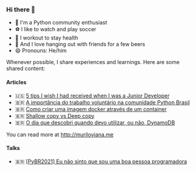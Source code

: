 ### Hi there 👋

- 🐍 I'm a Python community enthusiast
- ⚽ I like to watch and play soccer
- 💪 I workout to stay health
- 🍻 And I love hanging out with friends for a few beers
- 😄 Pronouns: He/him

Whenever possible, I share experiences and learnings. Here are some shared content:

#### Articles

* :us: [5 tips I wish I had received when I was a Junior Developer](https://dev.to/muuviana/5-tips-i-wish-i-had-received-when-i-was-a-junior-developer-4eab)
* 🇧🇷 [A importância do trabalho voluntário na comunidade Python Brasil](https://www.linkedin.com/feed/update/urn:li:activity:7125125470559383554/)
* 🇧🇷 [Como criar uma imagem docker através de um container](https://muriloviana.me/posts/como-criar-uma-imagem-docker-atraves-de-um-container/)
* 🇧🇷 [Shallow copy vs Deep copy](https://muriloviana.me/posts/shallow-copy-vs-deep-copy/)
* 🇧🇷 [O dia que descobri quando devo utilizar, ou não, DynamoDB](https://muriloviana.me/posts/o-dia-que-descobri-quando-devo-utilizar-ou-nao-dynamodb/)

You can read more at http://muriloviana.me

#### Talks

* 🇧🇷 [[PyBR2021] Eu não sinto que sou uma boa pessoa programadora](https://www.youtube.com/watch?v=uTW5TtwD22U&t=3s)
